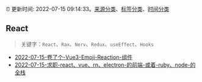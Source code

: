 :alarm_clock: 更新时间: 2022-07-15 09:14:33。[来源分类](../README.md)、[标签分类](../TAGS.md)、[时间分类](../TIMELINE.md)

## React


> 关键字：`React`、`Rax`、`Nerv`、`Redux`、`useEffect`、`Hooks`



- [2022-07-15-卷了个-Vue3-Emoji-Reaction-组件](https://www.v2ex.com/t/866446) 
- [2022-07-15-求职-react、vue、rn、electron-的前端-或着-ruby、node-的全栈](https://www.v2ex.com/t/866433) 